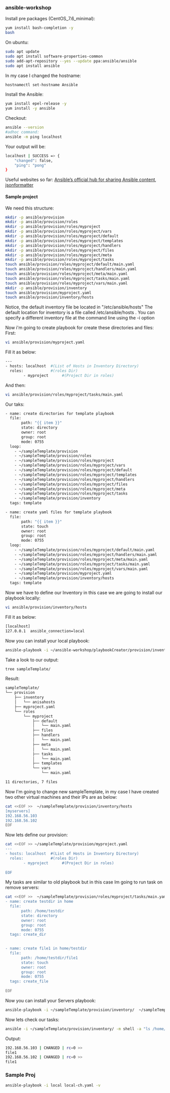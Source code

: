 ### ansible-workshop

Install pre packages (CentOS_7.6_minimal):
```bash
yum install bash-completion -y
bash
```
On ubuntu:
```bash
sudo apt update
sudo apt install software-properties-common
sudo add-apt-repository --yes --update ppa:ansible/ansible
sudo apt install ansible
```
 
In my case I changed the hostname:
```bash
hostnamectl set-hostname Ansible
```
Install the Ansible:
```bash
yum install epel-release -y
yum install -y ansible
```
Checkout:
```bash
ansible --version
#adhoc command:
ansible -m ping localhost
```
Your output will be:
```bash
localhost | SUCCESS => {
    "changed": false,
    "ping": "pong"
}
```
Useful websites so far: [Ansible’s official hub for sharing Ansible content](https://galaxy.ansible.com/), [jsonformatter](https://jsonformatter.curiousconcept.com)

#### Sample project
We need this structure:
```bash
mkdir -p ansible/provision
mkdir -p ansible/provision/roles
mkdir -p ansible/provision/roles/myproject
mkdir -p ansible/provision/roles/myproject/vars
mkdir -p ansible/provision/roles/myproject/default
mkdir -p ansible/provision/roles/myproject/templates
mkdir -p ansible/provision/roles/myproject/handlers
mkdir -p ansible/provision/roles/myproject/files
mkdir -p ansible/provision/roles/myproject/meta
mkdir -p ansible/provision/roles/myproject/tasks
touch ansible/provision/roles/myproject/default/main.yaml
touch ansible/provision/roles/myproject/handlers/main.yaml
touch ansible/provision/roles/myproject/meta/main.yaml
touch ansible/provision/roles/myproject/tasks/main.yaml
touch ansible/provision/roles/myproject/vars/main.yaml
mkdir -p ansible/provision/inventory
touch ansible/provision/myproject.yaml
touch ansible/provision/inventory/hosts

```
Notice, the default inventory file be located in "/etc/ansible/hosts"
The default location for inventory is a file called /etc/ansible/hosts . You can specify a different inventory file at the command line using the -i <path> option

Now i'm going to create playbook for create these directories and files:
First:
```bash
vi ansible/provision/myproject.yaml
```
Fill it as below:
```bash
---
- hosts: localhost  #(List of Hosts in Inventory Directory)
  roles:            #(roles Dir)
        - myproject      #(Project Dir in roles)
```
And then:
```bash
vi ansible/provision/roles/myproject/tasks/main.yaml
```
Our taks:
```bash
- name: create directories for template playbook
  file:
       path: "{{ item }}"
       state: directory
       owner: root
       group: root
       mode: 0755
  loop:
    - ~/sampleTemplate/provision
    - ~/sampleTemplate/provision/roles
    - ~/sampleTemplate/provision/roles/myproject
    - ~/sampleTemplate/provision/roles/myproject/vars
    - ~/sampleTemplate/provision/roles/myproject/default
    - ~/sampleTemplate/provision/roles/myproject/templates
    - ~/sampleTemplate/provision/roles/myproject/handlers
    - ~/sampleTemplate/provision/roles/myproject/files
    - ~/sampleTemplate/provision/roles/myproject/meta
    - ~/sampleTemplate/provision/roles/myproject/tasks
    - ~/sampleTemplate/provision/inventory
  tags: template

- name: create yaml files for template playbook
  file:
       path: "{{ item }}"
       state: touch
       owner: root
       group: root
       mode: 0755
  loop:
    - ~/sampleTemplate/provision/roles/myproject/default/main.yaml
    - ~/sampleTemplate/provision/roles/myproject/handlers/main.yaml
    - ~/sampleTemplate/provision/roles/myproject/meta/main.yaml
    - ~/sampleTemplate/provision/roles/myproject/tasks/main.yaml
    - ~/sampleTemplate/provision/roles/myproject/vars/main.yaml
    - ~/sampleTemplate/provision/myproject.yaml
    - ~/sampleTemplate/provision/inventory/hosts
  tags: template
```
  

Now we have to define our Inventory in this case we are going to install our playbook locally:
```bash
vi ansible/provision/inventory/hosts
```
Fill it as below:
```bash
[localhost]
127.0.0.1  ansible_connection=local
```

Now you can install your local playbook:
```bash
ansible-playbook -i ~/ansible-workshop/playbookCreator/provision/inventory  ~/ansible-workshop/playbookCreator/provision/myproject.yaml
```
Take a look to our output:
```bash
tree sampleTemplate/
```
Result:
```bash
sampleTemplate/
└── provision
    ├── inventory
    │   └── anisahosts
    ├── myproject.yaml
    └── roles
        └── myproject
            ├── default
            │   └── main.yaml
            ├── files
            ├── handlers
            │   └── main.yaml
            ├── meta
            │   └── main.yaml
            ├── tasks
            │   └── main.yaml
            ├── templates
            └── vars
                └── main.yaml

11 directories, 7 files

```

Now I'm going to change new sampleTemplate, in my case I have created two other virtual machines and their IPs are as below:
```bash
cat <<EOF >>  ~/sampleTemplate/provision/inventory/hosts
[myservers]
192.168.56.103
192.168.56.102
EOF
```
Now lets define our provision:
```bash
cat <<EOF >> ~/sampleTemplate/provision/myproject.yaml
---
- hosts: localhost  #(List of Hosts in Inventory Directory)
  roles:            #(roles Dir)
        - myproject      #(Project Dir in roles)
		
EOF	
```


My tasks are similar to old playbook but in this case Im going to run task on remove servers:
```bash
cat <<EOF >>  ~/sampleTemplate/provision/roles/myproject/tasks/main.yaml
- name: create testdir in home
  file:
       path: /home/testdir
       state: directory
       owner: root
       group: root
       mode: 0755
  tags: create_dir
  

- name: create file1 in home/testdir
  file:
       path: /home/testdir/file1
       state: touch
       owner: root
       group: root
       mode: 0755
  tags: create_file
  
EOF
```

Now you can install your Servers playbook:
```bash
ansible-playbook -i ~/sampleTemplate/provision/inventory/  ~/sampleTemplate/provision/myproject.yaml
```
Now lets check our tasks:
```bash
ansible -i ~/sampleTemplate/provision/inventory/ -m shell -a "ls /home/testdir" myservers
```
Output:
```bash
192.168.56.103 | CHANGED | rc=0 >>
file1
192.168.56.102 | CHANGED | rc=0 >>
file1
```

### Sample Proj

```bash
ansible-playbook -i local local-ch.yaml -v
```
